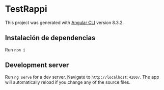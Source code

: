 # TestRappi

This project was generated with [Angular CLI](https://github.com/angular/angular-cli) version 8.3.2.

## Instalación de dependencias
Run `npm i`

## Development server

Run `ng serve` for a dev server. Navigate to `http://localhost:4200/`. The app will automatically reload if you change any of the source files.


